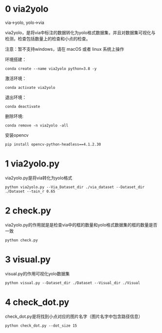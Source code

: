 # 0 via2yolo
via->yolo, yolo->via

via2yolo，是将via中标注的数据转化为yolo格式数据集，并且对数据集可视化与检测，检查包括数量上的检查和小点的检查。

注意：暂不支持windows，请在 macOS 或者 linux 系统上操作

环境搭建：
```
conda create --name via2yolo python=3.8 -y
```
激活环境：
```
conda activate via2yolo
```
退出环境：
```
conda deactivate
```
删除环境:
```
conda remove -n via2yolo -all
```
安装opencv
```
pip install opencv-python-headless==4.1.2.30
```


# 1 via2yolo.py
via2yolo.py是将via转化为yolo格式
```
python via2yolo.py --Via_Dataset_dir ./via_dataset --Dataset_dir ./Dataset --tain_r 0.65
```

# 2 check.py
via2yolo.py的作用就是是检查via中的框的数量和yolo格式数据集的框的数量是否一致
```
python check.py
```

# 3 visual.py
visual.py的作用可视化yolo数据集
```
python visual.py --Dataset_dir ./Dataset --Visual_dir ./Visual
```

# 4 check_dot.py
check_dot.py是将找到小点对应的图片名字（图片名字中包含路径信息）
```
python check_dot.py --dot_size 15
```
